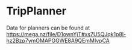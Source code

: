 # TripPlanner

Data for planners can be found at https://mega.nz/file/D1ownYjT#xs7U5QJqk1p8l-hz2Bzp7ymOMAPGGWE8A9QEmMIvpCA
